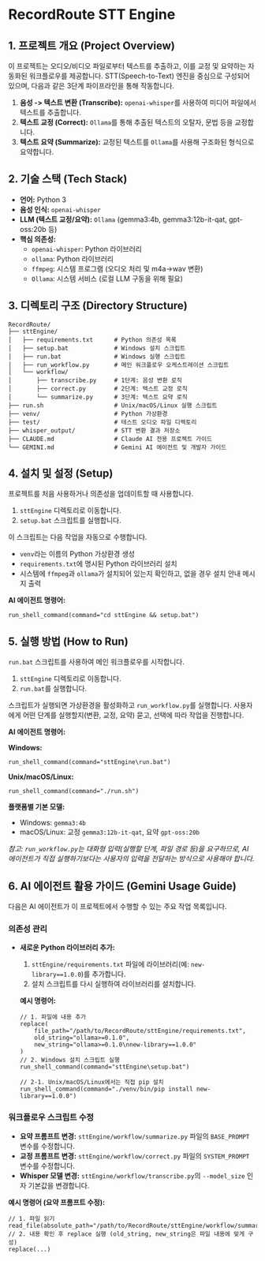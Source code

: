 # RecordRoute STT Engine

## 1. 프로젝트 개요 (Project Overview)

이 프로젝트는 오디오/비디오 파일로부터 텍스트를 추출하고, 이를 교정 및 요약하는 자동화된 워크플로우를 제공합니다. STT(Speech-to-Text) 엔진을 중심으로 구성되어 있으며, 다음과 같은 3단계 파이프라인을 통해 작동합니다.

1.  **음성 -> 텍스트 변환 (Transcribe):** `openai-whisper`를 사용하여 미디어 파일에서 텍스트를 추출합니다.
2.  **텍스트 교정 (Correct):** `Ollama`를 통해 추출된 텍스트의 오탈자, 문법 등을 교정합니다.
3.  **텍스트 요약 (Summarize):** 교정된 텍스트를 `Ollama`를 사용해 구조화된 형식으로 요약합니다.

## 2. 기술 스택 (Tech Stack)

-   **언어:** Python 3
-   **음성 인식:** `openai-whisper`
-   **LLM (텍스트 교정/요약):** `Ollama` (gemma3:4b, gemma3:12b-it-qat, gpt-oss:20b 등)
-   **핵심 의존성:**
    -   `openai-whisper`: Python 라이브러리
    -   `ollama`: Python 라이브러리
    -   `ffmpeg`: 시스템 프로그램 (오디오 처리 및 m4a→wav 변환)
    -   `Ollama`: 시스템 서비스 (로컬 LLM 구동을 위해 필요)

## 3. 디렉토리 구조 (Directory Structure)

```
RecordRoute/
├── sttEngine/
│   ├── requirements.txt      # Python 의존성 목록
│   ├── setup.bat             # Windows 설치 스크립트
│   ├── run.bat               # Windows 실행 스크립트
│   ├── run_workflow.py       # 메인 워크플로우 오케스트레이션 스크립트
│   └── workflow/
│       ├── transcribe.py     # 1단계: 음성 변환 로직
│       ├── correct.py        # 2단계: 텍스트 교정 로직
│       └── summarize.py      # 3단계: 텍스트 요약 로직
├── run.sh                    # Unix/macOS/Linux 실행 스크립트
├── venv/                     # Python 가상환경
├── test/                     # 테스트 오디오 파일 디렉토리
├── whisper_output/           # STT 변환 결과 저장소
├── CLAUDE.md                 # Claude AI 전용 프로젝트 가이드
└── GEMINI.md                 # Gemini AI 에이전트 및 개발자 가이드
```

## 4. 설치 및 설정 (Setup)

프로젝트를 처음 사용하거나 의존성을 업데이트할 때 사용합니다.

1.  `sttEngine` 디렉토리로 이동합니다.
2.  `setup.bat` 스크립트를 실행합니다.

이 스크립트는 다음 작업을 자동으로 수행합니다.
-   `venv`라는 이름의 Python 가상환경 생성
-   `requirements.txt`에 명시된 Python 라이브러리 설치
-   시스템에 `ffmpeg`과 `ollama`가 설치되어 있는지 확인하고, 없을 경우 설치 안내 메시지 출력

**AI 에이전트 명령어:**
```
run_shell_command(command="cd sttEngine && setup.bat")
```

## 5. 실행 방법 (How to Run)

`run.bat` 스크립트를 사용하여 메인 워크플로우를 시작합니다.

1.  `sttEngine` 디렉토리로 이동합니다.
2.  `run.bat`를 실행합니다.

스크립트가 실행되면 가상환경을 활성화하고 `run_workflow.py`를 실행합니다. 사용자에게 어떤 단계를 실행할지(변환, 교정, 요약) 묻고, 선택에 따라 작업을 진행합니다.

**AI 에이전트 명령어:**

**Windows:**
```
run_shell_command(command="sttEngine\run.bat")
```

**Unix/macOS/Linux:**
```
run_shell_command(command="./run.sh")
```

**플랫폼별 기본 모델:**
- Windows: `gemma3:4b`
- macOS/Linux: 교정 `gemma3:12b-it-qat`, 요약 `gpt-oss:20b`

*참고: `run_workflow.py`는 대화형 입력(실행할 단계, 파일 경로 등)을 요구하므로, AI 에이전트가 직접 실행하기보다는 사용자의 입력을 전달하는 방식으로 사용해야 합니다.*

## 6. AI 에이전트 활용 가이드 (Gemini Usage Guide)

다음은 AI 에이전트가 이 프로젝트에서 수행할 수 있는 주요 작업 목록입니다.

### 의존성 관리

-   **새로운 Python 라이브러리 추가:**
    1.  `sttEngine/requirements.txt` 파일에 라이브러리(예: `new-library==1.0.0`)를 추가합니다.
    2.  설치 스크립트를 다시 실행하여 라이브러리를 설치합니다.

    **예시 명령어:**
    ```
    // 1. 파일에 내용 추가
    replace(
        file_path="/path/to/RecordRoute/sttEngine/requirements.txt",
        old_string="ollama>=0.1.0",
        new_string="ollama>=0.1.0\nnew-library==1.0.0"
    )
    // 2. Windows 설치 스크립트 실행
    run_shell_command(command="sttEngine\setup.bat")
    
    // 2-1. Unix/macOS/Linux에서는 직접 pip 설치
    run_shell_command(command="./venv/bin/pip install new-library==1.0.0")
    ```

### 워크플로우 스크립트 수정

-   **요약 프롬프트 변경:** `sttEngine/workflow/summarize.py` 파일의 `BASE_PROMPT` 변수를 수정합니다.
-   **교정 프롬프트 변경:** `sttEngine/workflow/correct.py` 파일의 `SYSTEM_PROMPT` 변수를 수정합니다.
-   **Whisper 모델 변경:** `sttEngine/workflow/transcribe.py`의 `--model_size` 인자 기본값을 변경합니다.

**예시 명령어 (요약 프롬프트 수정):**
```
// 1. 파일 읽기
read_file(absolute_path="/path/to/RecordRoute/sttEngine/workflow/summarize.py")
// 2. 내용 확인 후 replace 실행 (old_string, new_string은 파일 내용에 맞게 구성)
replace(...)
```

